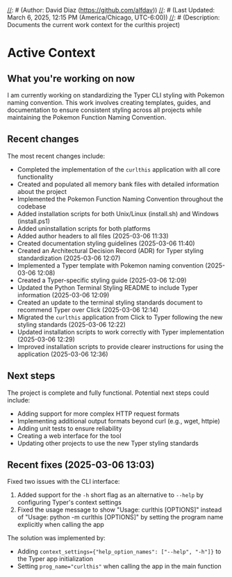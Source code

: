 [//]: # (File: activeContext.md)
[//]: # (Author: David Diaz (https://github.com/alfdav))
[//]: # (Last Updated: March 6, 2025, 12:15 PM (America/Chicago, UTC-6:00))
[//]: # (Description: Documents the current work context for the curlthis project)

# Active Context

## What you're working on now

I am currently working on standardizing the Typer CLI styling with Pokemon naming convention. This work involves creating templates, guides, and documentation to ensure consistent styling across all projects while maintaining the Pokemon Function Naming Convention.

## Recent changes

The most recent changes include:
- Completed the implementation of the `curlthis` application with all core functionality
- Created and populated all memory bank files with detailed information about the project
- Implemented the Pokemon Function Naming Convention throughout the codebase
- Added installation scripts for both Unix/Linux (install.sh) and Windows (install.ps1)
- Added uninstallation scripts for both platforms
- Added author headers to all files (2025-03-06 11:33)
- Created documentation styling guidelines (2025-03-06 11:40)
- Created an Architectural Decision Record (ADR) for Typer styling standardization (2025-03-06 12:07)
- Implemented a Typer template with Pokemon naming convention (2025-03-06 12:08)
- Created a Typer-specific styling guide (2025-03-06 12:09)
- Updated the Python Terminal Styling README to include Typer information (2025-03-06 12:09)
- Created an update to the terminal styling standards document to recommend Typer over Click (2025-03-06 12:14)
- Migrated the `curlthis` application from Click to Typer following the new styling standards (2025-03-06 12:22)
- Updated installation scripts to work correctly with Typer implementation (2025-03-06 12:29)
- Improved installation scripts to provide clearer instructions for using the application (2025-03-06 12:36)

## Next steps

The project is complete and fully functional. Potential next steps could include:
- Adding support for more complex HTTP request formats
- Implementing additional output formats beyond curl (e.g., wget, httpie)
- Adding unit tests to ensure reliability
- Creating a web interface for the tool
- Updating other projects to use the new Typer styling standards

## Recent fixes (2025-03-06 13:03)

Fixed two issues with the CLI interface:
1. Added support for the `-h` short flag as an alternative to `--help` by configuring Typer's context settings
2. Fixed the usage message to show "Usage: curlthis [OPTIONS]" instead of "Usage: python -m curlthis [OPTIONS]" by setting the program name explicitly when calling the app

The solution was implemented by:
- Adding `context_settings={"help_option_names": ["--help", "-h"]}` to the Typer app initialization
- Setting `prog_name="curlthis"` when calling the app in the main function